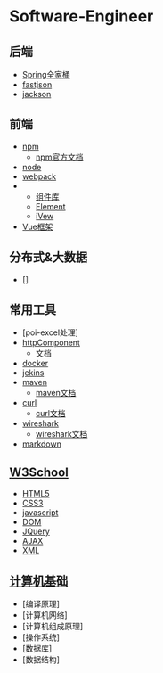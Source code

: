 # Software-Engineer
## 后端
- [Spring全家桶](./spring)
- [fastjson](./fastjson)
- [jackson](./jackson)
## 前端
- [npm](./npm)
  - [npm官方文档](https://docs.npmjs.com/) 
- [node](./node)
- [webpack](./webpack)
- - [组件库](./components)
  -  [Element](./components/element)
  -  [iVew](./components/iVew)
-  [Vue框架](./vue)
## 分布式&大数据
- []
## 常用工具
  
  - [poi-excel处理]
  - [httpComponent](./httpComponent)
    - [文档](http://hc.apache.org/)   
  - [docker](./docker)
  - [jekins](./jekins)
  - [maven](./maven)
    - [maven文档]() 
  - [curl](./curl)
    - [curl文档](https://curl.se/)
  - [wireshark](./wireshark)
    - [wireshark文档](https://www.wireshark.org/docs/)  
  - [markdown](./markdown)
## [W3School](./W3)
- [HTML5](./W3/HTML5)
- [CSS3](./W3/CSS3)
- [javascript](./w3/javascript)
- [DOM](./w3/DOM)
- [JQuery](./w3/jQUery)
- [AJAX](./w3/AJAX)
- [XML](./w3/XML)
## [计算机基础](./计算机基础)
- [编译原理]
- [计算机网络]
- [计算机组成原理]
- [操作系统]
- [数据库]
- [数据结构]
